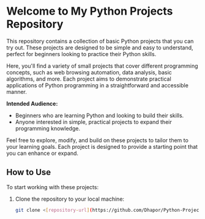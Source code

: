 # Welcome to My Python Projects Repository

This repository contains a collection of basic Python projects that you can try out. These projects are designed to be simple and easy to understand, perfect for beginners looking to practice their Python skills.

Here, you'll find a variety of small projects that cover different programming concepts, such as web browsing automation, data analysis, basic algorithms, and more. Each project aims to demonstrate practical applications of Python programming in a straightforward and accessible manner.

**Intended Audience:**
- Beginners who are learning Python and looking to build their skills.
- Anyone interested in simple, practical projects to expand their programming knowledge.

Feel free to explore, modify, and build on these projects to tailor them to your learning goals. Each project is designed to provide a starting point that you can enhance or expand.

## How to Use
To start working with these projects:
1. Clone the repository to your local machine:
   ```bash
   git clone <[repository-url](https://github.com/Dhapor/Python-Projects.git)>
